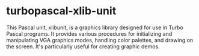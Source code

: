 # turbopascal-xlib-unit
This Pascal unit, xlibunit, is a graphics library designed for use in Turbo Pascal programs. It provides various procedures for initializing and manipulating VGA graphics modes, handling color palettes, and drawing on the screen. It's particularly useful for creating graphic demos.
